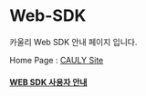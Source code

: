 # Web-SDK

카울리 Web SDK 안내 페이지 입니다. 

Home Page : <a href="http://cauly.net/" target="_blank">CAULY Site</a>

#### [WEB SDK 사용자 안내](CaulySDKGuide.md.md)

